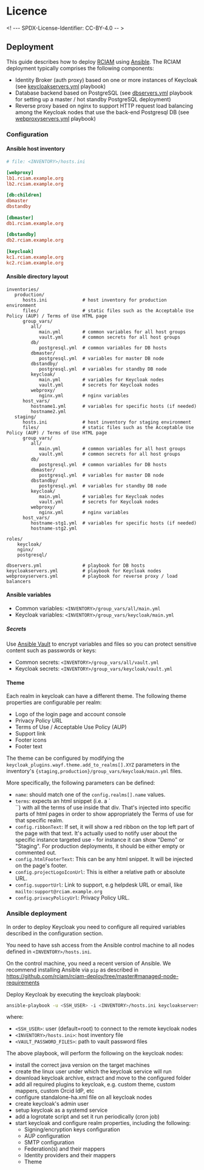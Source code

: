 # Licence

<! --- SPDX-License-Identifier: CC-BY-4.0  -- >

## Deployment

This guide describes how to deploy [RCIAM](https://rciam.github.io/rciam-docs/) using [Ansible](https://www.ansible.com/). The RCIAM deployment typically comprises the following components:

- Identity Broker (auth proxy) based on one or more instances of Keycloak (see [keycloakservers.yml](https://github.com/rciam/rciam-deploy/blob/master/keycloakservers.yml) playbook)
- Database backend based on PostgreSQL (see [dbservers.yml](https://github.com/rciam/rciam-deploy/blob/master/dbservers.yml) playbook for setting up a master / hot standby PostgreSQL deployment)
- Reverse proxy based on nginx to support HTTP request load balancing among the Keycloak nodes that use the back-end Postgresql DB (see [webproxyservers.yml](https://github.com/rciam/rciam-deploy/blob/master/webproxyservers.yml) playbook)

### Configuration

#### Ansible host inventory

```ini
# file: <INVENTORY>/hosts.ini

[webproxy]
lb1.rciam.example.org
lb2.rciam.example.org
 
[db:children]
dbmaster
dbstandby
 
[dbmaster]
db1.rciam.example.org
 
[dbstandby]
db2.rciam.example.org
 
[keycloak]
kc1.rciam.example.org
kc2.rciam.example.org
```

#### Ansible directory layout

```
inventories/
   production/
      hosts.ini             # host inventory for production environment
      files/                # static files such as the Acceptable Use Policy (AUP) / Terms of Use HTML page
      group_vars/
         all/
            main.yml        # common variables for all host groups
            vault.yml       # common secrets for all host groups
         db/
            postgresql.yml  # common variables for DB hosts
         dbmaster/
            postgresql.yml  # variables for master DB node
         dbstandby/
            postgresql.yml  # variables for standby DB node
         keycloak/
            main.yml        # variables for Keycloak nodes
            vault.yml       # secrets for Keycloak nodes
         webproxy/        
            nginx.yml       # nginx variables
      host_vars/
         hostname1.yml      # variables for specific hosts (if needed)
         hostname2.yml
   staging/
      hosts.ini             # host inventory for staging environment
      files/                # static files such as the Acceptable Use Policy (AUP) / Terms of Use HTML page
      group_vars/
         all/
            main.yml        # common variables for all host groups
            vault.yml       # common secrets for all host groups
         db/
            postgresql.yml  # common variables for DB hosts
         dbmaster/
            postgresql.yml  # variables for master DB node
         dbstandby/
            postgresql.yml  # variables for standby DB node
         keycloak/
            main.yml        # variables for Keycloak nodes
            vault.yml       # secrets for Keycloak nodes
         webproxy/        
            nginx.yml       # nginx variables
      host_vars/
         hostname-stg1.yml  # variables for specific hosts (if needed)
         hostname-stg2.yml
 
roles/
    keycloak/
    nginx/
    postgresql/
 
dbservers.yml               # playbook for DB hosts
keycloakservers.yml         # playbook for Keycloak nodes
webproxyservers.yml         # playbook for reverse proxy / load balancers
```

#### Ansible variables  

- Common variables: `<INVENTORY>/group_vars/all/main.yml`
- Keycloak variables: `<INVENTORY>/group_vars/keycloak/main.yml`

##### Secrets

Use [Ansible Vault](https://docs.ansible.com/ansible/latest/cli/ansible-vault.html#ansible-vault) to encrypt variables and files so you can protect sensitive content such as passwords or keys:

- Common secrets: `<INVENTORY>/group_vars/all/vault.yml`
- Keycloak secrets: `<INVENTORY>/group_vars/keycloak/vault.yml`

#### Theme

Each realm in keycloak can have a different theme. The following theme properties are configurable per realm:

- Logo of the login page and account console
- Privacy Policy URL
- Terms of Use / Acceptable Use Policy (AUP)
- Support link
- Footer icons
- Footer text 
  
The theme can be configured by modifying the `keycloak_plugins.wayf.theme.add_to_realms[].XYZ` parameters in the inventory's `{staging,production}/group_vars/keycloak/main.yml` files.  

More specifically, the following parameters can be defined:

- `name`: should match one of the `config.realms[].name` values.
- `terms`: expects an html snippet (i.e. a `<div></div>``) with all the terms of use inside that div. That's injected into specific parts of html pages in order to show appropriately the Terms of use for that specific realm. 
- `config.ribbonText`: If set, it will show a red ribbon on the top left part of the page with that text. It's actually used to notify user about the specific instance targeted use - for instance it can show "Demo" or "Staging". For production deployments, it should be either empty or commented out.
- `config.htmlFooterText`: This can be any html snippet. It will be injected on the page's footer.
- `config.projectLogoIconUrl`: This is either a relative path or absolute URL.
- `config.supportUrl`: Link to support, e.g helpdesk URL or email, like `mailto:support@rciam.example.org`
- `config.privacyPolicyUrl`: Privacy Policy URL.

### Ansible deployment

In order to deploy Keycloak you need to configure all required variables described in the configuration section.

You need to have ssh access from the Ansible control machine to all nodes defined in `<INVENTORY>/hosts.ini`.

On the control machine, you need a recent version of Ansible. We recommend installing Ansible via `pip` as described in https://github.com/rciam/rciam-deploy/tree/master#managed-node-requirements

Deploy Keycloak by executing the keycloak playbook:

```sh
ansible-playbook -u <SSH_USER> -i <INVENTORY>/hosts.ini keycloakservers.yml --vault-password-file <VAULT_PASSWORD_FILES>
```

where:

- `<SSH_USER>`: user (default=root) to connect to the remote keycloak nodes
- `<INVENTORY>/hosts.ini>`: host inventory file 
- `<VAULT_PASSWORD_FILES>`: path to vault password files

The above playbook, will perform the following on the keycloak nodes:

- install the correct java version on the target machines
- create the linux user under which the keycloak service will run
- download keycloak archive, extract and move to the configured folder
- add all required plugins to keycloak, e.g. custom theme, custom mappers, custom Orcid IdP, etc 
- configure standalone-ha.xml file on all keycloak nodes
- create keycloak's admin user 
- setup keycloak as a systemd service
- add a logrotate script and set it run periodically (cron job)
- start keycloak and configure realm properties, including the following:
  - Signing/encryption keys configuration
  - AUP configuration
  - SMTP configuration
  - Federation(s) and their mappers
  - Identity providers and their mappers
  - Theme
